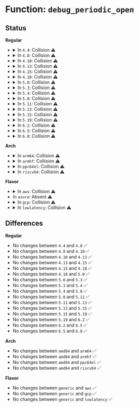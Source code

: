 # Function: <code>debug_periodic_open</code>

## Status
<b>Regular</b>
<ul>
<li>
<details>
<summary>In <code>4.4</code>: Collision ⚠️</summary>

```c
int debug_periodic_open(struct inode *inode, struct file *file);
```

**Collision:** Static-Static Collision

**Inline:** No

**Transformation:** False

**Instances:**

```
In drivers/usb/host/ehci-hcd.c (ffffffff81635740)
Location: drivers/usb/host/ehci-dbg.c:1030
Inline: False
```
```
In drivers/usb/host/ohci-hcd.c (ffffffff816423d0)
Location: drivers/usb/host/ohci-dbg.c:746
Inline: False
```
**Symbols:**

```
ffffffff81635740-ffffffff81635780: debug_periodic_open (STB_LOCAL)
ffffffff816423d0-ffffffff81642403: debug_periodic_open (STB_LOCAL)
```
</details>
</li>
<li>
<details>
<summary>In <code>4.8</code>: Collision ⚠️</summary>

```c
int debug_periodic_open(struct inode *inode, struct file *file);
```

**Collision:** Static-Static Collision

**Inline:** No

**Transformation:** False

**Instances:**

```
In drivers/usb/host/ehci-hcd.c (ffffffff81696370)
Location: drivers/usb/host/ehci-dbg.c:1015
Inline: False
```
```
In drivers/usb/host/ohci-hcd.c (ffffffff816a2ed0)
Location: drivers/usb/host/ohci-dbg.c:746
Inline: False
```
**Symbols:**

```
ffffffff81696370-ffffffff816963b0: debug_periodic_open (STB_LOCAL)
ffffffff816a2ed0-ffffffff816a2f03: debug_periodic_open (STB_LOCAL)
```
</details>
</li>
<li>
<details>
<summary>In <code>4.10</code>: Collision ⚠️</summary>

```c
int debug_periodic_open(struct inode *inode, struct file *file);
```

**Collision:** Static-Static Collision

**Inline:** No

**Transformation:** False

**Instances:**

```
In drivers/usb/host/ehci-hcd.c (ffffffff816c4290)
Location: drivers/usb/host/ehci-dbg.c:1015
Inline: False
```
```
In drivers/usb/host/ohci-hcd.c (ffffffff816d0fd0)
Location: drivers/usb/host/ohci-dbg.c:746
Inline: False
```
**Symbols:**

```
ffffffff816c4290-ffffffff816c42d0: debug_periodic_open (STB_LOCAL)
ffffffff816d0fd0-ffffffff816d1003: debug_periodic_open (STB_LOCAL)
```
</details>
</li>
<li>
<details>
<summary>In <code>4.13</code>: Collision ⚠️</summary>

```c
int debug_periodic_open(struct inode *inode, struct file *file);
```

**Collision:** Static-Static Collision

**Inline:** No

**Transformation:** False

**Instances:**

```
In drivers/usb/host/ehci-hcd.c (ffffffff816d8a50)
Location: drivers/usb/host/ehci-dbg.c:1015
Inline: False
```
```
In drivers/usb/host/ohci-hcd.c (ffffffff816e5660)
Location: drivers/usb/host/ohci-dbg.c:746
Inline: False
```
**Symbols:**

```
ffffffff816d8a50-ffffffff816d8a90: debug_periodic_open (STB_LOCAL)
ffffffff816e5660-ffffffff816e5693: debug_periodic_open (STB_LOCAL)
```
</details>
</li>
<li>
<details>
<summary>In <code>4.15</code>: Collision ⚠️</summary>

```c
int debug_periodic_open(struct inode *inode, struct file *file);
```

**Collision:** Static-Static Collision

**Inline:** No

**Transformation:** False

**Instances:**

```
In drivers/usb/host/ehci-hcd.c (ffffffff81745180)
Location: drivers/usb/host/ehci-dbg.c:1005
Inline: False
```
```
In drivers/usb/host/ohci-hcd.c (ffffffff81751e80)
Location: drivers/usb/host/ohci-dbg.c:747
Inline: False
```
**Symbols:**

```
ffffffff81745180-ffffffff817451c0: debug_periodic_open (STB_LOCAL)
ffffffff81751e80-ffffffff81751eb3: debug_periodic_open (STB_LOCAL)
```
</details>
</li>
<li>
<details>
<summary>In <code>4.18</code>: Collision ⚠️</summary>

```c
int debug_periodic_open(struct inode *inode, struct file *file);
```

**Collision:** Static-Static Collision

**Inline:** No

**Transformation:** False

**Instances:**

```
In drivers/usb/host/ehci-hcd.c (ffffffff817858c0)
Location: drivers/usb/host/ehci-dbg.c:1005
Inline: False
```
```
In drivers/usb/host/ohci-hcd.c (ffffffff817918e0)
Location: drivers/usb/host/ohci-dbg.c:747
Inline: False
```
**Symbols:**

```
ffffffff817858c0-ffffffff81785900: debug_periodic_open (STB_LOCAL)
ffffffff817918e0-ffffffff81791913: debug_periodic_open (STB_LOCAL)
```
</details>
</li>
<li>
<details>
<summary>In <code>5.0</code>: Collision ⚠️</summary>

```c
int debug_periodic_open(struct inode *inode, struct file *file);
```

**Collision:** Static-Static Collision

**Inline:** No

**Transformation:** False

**Instances:**

```
In drivers/usb/host/ehci-hcd.c (ffffffff817a90e0)
Location: drivers/usb/host/ehci-dbg.c:1005
Inline: False
```
```
In drivers/usb/host/ohci-hcd.c (ffffffff817b57c0)
Location: drivers/usb/host/ohci-dbg.c:747
Inline: False
```
**Symbols:**

```
ffffffff817a90e0-ffffffff817a9120: debug_periodic_open (STB_LOCAL)
ffffffff817b57c0-ffffffff817b57f3: debug_periodic_open (STB_LOCAL)
```
</details>
</li>
<li>
<details>
<summary>In <code>5.3</code>: Collision ⚠️</summary>

```c
int debug_periodic_open(struct inode *inode, struct file *file);
```

**Collision:** Static-Static Collision

**Inline:** No

**Transformation:** False

**Instances:**

```
In drivers/usb/host/ehci-hcd.c (ffffffff817e82e0)
Location: drivers/usb/host/ehci-dbg.c:1005
Inline: False
```
```
In drivers/usb/host/ohci-hcd.c (ffffffff817f4dc0)
Location: drivers/usb/host/ohci-dbg.c:747
Inline: False
```
**Symbols:**

```
ffffffff817e82e0-ffffffff817e8320: debug_periodic_open (STB_LOCAL)
ffffffff817f4dc0-ffffffff817f4df3: debug_periodic_open (STB_LOCAL)
```
</details>
</li>
<li>
<details>
<summary>In <code>5.4</code>: Collision ⚠️</summary>

```c
int debug_periodic_open(struct inode *inode, struct file *file);
```

**Collision:** Static-Static Collision

**Inline:** No

**Transformation:** False

**Instances:**

```
In drivers/usb/host/ehci-hcd.c (ffffffff818191b0)
Location: drivers/usb/host/ehci-dbg.c:1005
Inline: False
```
```
In drivers/usb/host/ohci-hcd.c (ffffffff81825c20)
Location: drivers/usb/host/ohci-dbg.c:747
Inline: False
```
**Symbols:**

```
ffffffff818191b0-ffffffff818191f0: debug_periodic_open (STB_LOCAL)
ffffffff81825c20-ffffffff81825c53: debug_periodic_open (STB_LOCAL)
```
</details>
</li>
<li>
<details>
<summary>In <code>5.8</code>: Collision ⚠️</summary>

```c
int debug_periodic_open(struct inode *inode, struct file *file);
```

**Collision:** Static-Static Collision

**Inline:** No

**Transformation:** False

**Instances:**

```
In drivers/usb/host/ehci-hcd.c (ffffffff818ec2f0)
Location: drivers/usb/host/ehci-dbg.c:1005
Inline: False
```
```
In drivers/usb/host/ohci-hcd.c (ffffffff818f8ee0)
Location: drivers/usb/host/ohci-dbg.c:747
Inline: False
```
**Symbols:**

```
ffffffff818ec2f0-ffffffff818ec366: debug_periodic_open (STB_LOCAL)
ffffffff818f8ee0-ffffffff818f8f5c: debug_periodic_open (STB_LOCAL)
```
</details>
</li>
<li>
<details>
<summary>In <code>5.11</code>: Collision ⚠️</summary>

```c
int debug_periodic_open(struct inode *inode, struct file *file);
```

**Collision:** Static-Static Collision

**Inline:** No

**Transformation:** False

**Instances:**

```
In drivers/usb/host/ehci-hcd.c (ffffffff818f51c0)
Location: drivers/usb/host/ehci-dbg.c:1005
Inline: False
```
```
In drivers/usb/host/ohci-hcd.c (ffffffff81901a20)
Location: drivers/usb/host/ohci-dbg.c:747
Inline: False
```
**Symbols:**

```
ffffffff818f51c0-ffffffff818f5236: debug_periodic_open (STB_LOCAL)
ffffffff81901a20-ffffffff81901a9c: debug_periodic_open (STB_LOCAL)
```
</details>
</li>
<li>
<details>
<summary>In <code>5.13</code>: Collision ⚠️</summary>

```c
int debug_periodic_open(struct inode *inode, struct file *file);
```

**Collision:** Static-Static Collision

**Inline:** No

**Transformation:** False

**Instances:**

```
In drivers/usb/host/ehci-hcd.c (ffffffff818d8810)
Location: drivers/usb/host/ehci-dbg.c:1005
Inline: False
```
```
In drivers/usb/host/ohci-hcd.c (ffffffff818e5160)
Location: drivers/usb/host/ohci-dbg.c:747
Inline: False
```
**Symbols:**

```
ffffffff818d8810-ffffffff818d8886: debug_periodic_open (STB_LOCAL)
ffffffff818e5160-ffffffff818e51ce: debug_periodic_open (STB_LOCAL)
```
</details>
</li>
<li>
<details>
<summary>In <code>5.15</code>: Collision ⚠️</summary>

```c
int debug_periodic_open(struct inode *inode, struct file *file);
```

**Collision:** Static-Static Collision

**Inline:** No

**Transformation:** False

**Instances:**

```
In drivers/usb/host/ehci-hcd.c (ffffffff81973a90)
Location: drivers/usb/host/ehci-dbg.c:1005
Inline: False
```
```
In drivers/usb/host/ohci-hcd.c (ffffffff81980e90)
Location: drivers/usb/host/ohci-dbg.c:747
Inline: False
```
**Symbols:**

```
ffffffff81973a90-ffffffff81973b06: debug_periodic_open (STB_LOCAL)
ffffffff81980e90-ffffffff81980efe: debug_periodic_open (STB_LOCAL)
```
</details>
</li>
<li>
<details>
<summary>In <code>5.19</code>: Collision ⚠️</summary>

```c
int debug_periodic_open(struct inode *inode, struct file *file);
```

**Collision:** Static-Static Collision

**Inline:** No

**Transformation:** False

**Instances:**

```
In drivers/usb/host/ehci-hcd.c (ffffffff81acf350)
Location: drivers/usb/host/ehci-dbg.c:1005
Inline: False
```
```
In drivers/usb/host/ohci-hcd.c (ffffffff81add9e0)
Location: drivers/usb/host/ohci-dbg.c:747
Inline: False
```
**Symbols:**

```
ffffffff81acf350-ffffffff81acf3d2: debug_periodic_open (STB_LOCAL)
ffffffff81add9e0-ffffffff81adda5a: debug_periodic_open (STB_LOCAL)
```
</details>
</li>
<li>
<details>
<summary>In <code>6.2</code>: Collision ⚠️</summary>

```c
int debug_periodic_open(struct inode *inode, struct file *file);
```

**Collision:** Static-Static Collision

**Inline:** No

**Transformation:** False

**Instances:**

```
In drivers/usb/host/ehci-hcd.c (ffffffff81c59c50)
Location: drivers/usb/host/ehci-dbg.c:1005
Inline: False
```
```
In drivers/usb/host/ohci-hcd.c (ffffffff81c68d00)
Location: drivers/usb/host/ohci-dbg.c:747
Inline: False
```
**Symbols:**

```
ffffffff81c59c50-ffffffff81c59cd2: debug_periodic_open (STB_LOCAL)
ffffffff81c68d00-ffffffff81c68d7a: debug_periodic_open (STB_LOCAL)
```
</details>
</li>
<li>
<details>
<summary>In <code>6.5</code>: Collision ⚠️</summary>

```c
int debug_periodic_open(struct inode *inode, struct file *file);
```

**Collision:** Static-Static Collision

**Inline:** No

**Transformation:** False

**Instances:**

```
In drivers/usb/host/ehci-hcd.c (ffffffff81cc1310)
Location: drivers/usb/host/ehci-dbg.c:1005
Inline: False
```
```
In drivers/usb/host/ohci-hcd.c (ffffffff81cd00f0)
Location: drivers/usb/host/ohci-dbg.c:747
Inline: False
```
**Symbols:**

```
ffffffff81cc1310-ffffffff81cc1392: debug_periodic_open (STB_LOCAL)
ffffffff81cd00f0-ffffffff81cd016a: debug_periodic_open (STB_LOCAL)
```
</details>
</li>
<li>
<details>
<summary>In <code>6.8</code>: Collision ⚠️</summary>

```c
int debug_periodic_open(struct inode *inode, struct file *file);
```

**Collision:** Static-Static Collision

**Inline:** No

**Transformation:** False

**Instances:**

```
In drivers/usb/host/ehci-hcd.c (ffffffff81d76130)
Location: drivers/usb/host/ehci-dbg.c:1005
Inline: False
```
```
In drivers/usb/host/ohci-hcd.c (ffffffff81d84410)
Location: drivers/usb/host/ohci-dbg.c:747
Inline: False
```
**Symbols:**

```
ffffffff81d76130-ffffffff81d761e0: debug_periodic_open (STB_LOCAL)
ffffffff81d84410-ffffffff81d844b8: debug_periodic_open (STB_LOCAL)
```
</details>
</li>
</ul>
<b>Arch</b>
<ul>
<li>
<details>
<summary>In <code>arm64</code>: Collision ⚠️</summary>

```c
int debug_periodic_open(struct inode *inode, struct file *file);
```

**Collision:** Static-Static Collision

**Inline:** No

**Transformation:** False

**Instances:**

```
In drivers/usb/host/ehci-hcd.c (ffff800010a52410)
Location: drivers/usb/host/ehci-dbg.c:1005
Inline: False
```
```
In drivers/usb/host/ohci-hcd.c (ffff800010a5fe48)
Location: drivers/usb/host/ohci-dbg.c:747
Inline: False
```
**Symbols:**

```
ffff800010a52410-ffff800010a52468: debug_periodic_open (STB_LOCAL)
ffff800010a5fe48-ffff800010a5fe90: debug_periodic_open (STB_LOCAL)
```
</details>
</li>
<li>
<details>
<summary>In <code>armhf</code>: Collision ⚠️</summary>

```c
int debug_periodic_open(struct inode *inode, struct file *file);
```

**Collision:** Static-Static Collision

**Inline:** No

**Transformation:** False

**Instances:**

```
In drivers/usb/host/ehci-hcd.c (c0b24f20)
Location: drivers/usb/host/ehci-dbg.c:1005
Inline: False
```
```
In drivers/usb/host/ohci-hcd.c (c0b322d8)
Location: drivers/usb/host/ohci-dbg.c:747
Inline: False
```
**Symbols:**

```
c0b24f20-c0b24f64: debug_periodic_open (STB_LOCAL)
c0b322d8-c0b32314: debug_periodic_open (STB_LOCAL)
```
</details>
</li>
<li>
<details>
<summary>In <code>ppc64el</code>: Collision ⚠️</summary>

```c
int debug_periodic_open(struct inode *inode, struct file *file);
```

**Collision:** Static-Static Collision

**Inline:** No

**Transformation:** False

**Instances:**

```
In drivers/usb/host/ehci-hcd.c (c000000000b1efd0)
Location: drivers/usb/host/ehci-dbg.c:1005
Inline: False
```
```
In drivers/usb/host/ohci-hcd.c (c000000000b2f0c0)
Location: drivers/usb/host/ohci-dbg.c:747
Inline: False
```
**Symbols:**

```
c000000000b1efd0-c000000000b1f038: debug_periodic_open (STB_LOCAL)
c000000000b2f0c0-c000000000b2f11c: debug_periodic_open (STB_LOCAL)
```
</details>
</li>
<li>
<details>
<summary>In <code>riscv64</code>: Collision ⚠️</summary>

```c
int debug_periodic_open(struct inode *inode, struct file *file);
```

**Collision:** Static-Static Collision

**Inline:** No

**Transformation:** False

**Instances:**

```
In drivers/usb/host/ehci-hcd.c (ffffffe00066e7e2)
Location: drivers/usb/host/ehci-dbg.c:1005
Inline: False
```
```
In drivers/usb/host/ohci-hcd.c (ffffffe00067afd6)
Location: drivers/usb/host/ohci-dbg.c:747
Inline: False
```
**Symbols:**

```
ffffffe00066e7e2-ffffffe00066e82c: debug_periodic_open (STB_LOCAL)
ffffffe00067afd6-ffffffe00067b01a: debug_periodic_open (STB_LOCAL)
```
</details>
</li>
</ul>
<b>Flavor</b>
<ul>
<li>
<details>
<summary>In <code>aws</code>: Collision ⚠️</summary>

```c
int debug_periodic_open(struct inode *inode, struct file *file);
```

**Collision:** Static-Static Collision

**Inline:** No

**Transformation:** False

**Instances:**

```
In drivers/usb/host/ehci-hcd.c (ffffffff817d1590)
Location: drivers/usb/host/ehci-dbg.c:1005
Inline: False
```
```
In drivers/usb/host/ohci-hcd.c (ffffffff817de000)
Location: drivers/usb/host/ohci-dbg.c:747
Inline: False
```
**Symbols:**

```
ffffffff817d1590-ffffffff817d15d0: debug_periodic_open (STB_LOCAL)
ffffffff817de000-ffffffff817de033: debug_periodic_open (STB_LOCAL)
```
</details>
</li>
<li>
In <code>azure</code>: Absent ⚠️
</li>
<li>
<details>
<summary>In <code>gcp</code>: Collision ⚠️</summary>

```c
int debug_periodic_open(struct inode *inode, struct file *file);
```

**Collision:** Static-Static Collision

**Inline:** No

**Transformation:** False

**Instances:**

```
In drivers/usb/host/ehci-hcd.c (ffffffff8180e030)
Location: drivers/usb/host/ehci-dbg.c:1005
Inline: False
```
```
In drivers/usb/host/ohci-hcd.c (ffffffff8181aaa0)
Location: drivers/usb/host/ohci-dbg.c:747
Inline: False
```
**Symbols:**

```
ffffffff8180e030-ffffffff8180e070: debug_periodic_open (STB_LOCAL)
ffffffff8181aaa0-ffffffff8181aad3: debug_periodic_open (STB_LOCAL)
```
</details>
</li>
<li>
<details>
<summary>In <code>lowlatency</code>: Collision ⚠️</summary>

```c
int debug_periodic_open(struct inode *inode, struct file *file);
```

**Collision:** Static-Static Collision

**Inline:** No

**Transformation:** False

**Instances:**

```
In drivers/usb/host/ehci-hcd.c (ffffffff81828730)
Location: drivers/usb/host/ehci-dbg.c:1005
Inline: False
```
```
In drivers/usb/host/ohci-hcd.c (ffffffff81834bf0)
Location: drivers/usb/host/ohci-dbg.c:747
Inline: False
```
**Symbols:**

```
ffffffff81828730-ffffffff81828770: debug_periodic_open (STB_LOCAL)
ffffffff81834bf0-ffffffff81834c23: debug_periodic_open (STB_LOCAL)
```
</details>
</li>
</ul>

## Differences
<b>Regular</b>
<ul>
<li>
No changes between <code>4.4</code> and <code>4.8</code> ✅
</li>
<li>
No changes between <code>4.8</code> and <code>4.10</code> ✅
</li>
<li>
No changes between <code>4.10</code> and <code>4.13</code> ✅
</li>
<li>
No changes between <code>4.13</code> and <code>4.15</code> ✅
</li>
<li>
No changes between <code>4.15</code> and <code>4.18</code> ✅
</li>
<li>
No changes between <code>4.18</code> and <code>5.0</code> ✅
</li>
<li>
No changes between <code>5.0</code> and <code>5.3</code> ✅
</li>
<li>
No changes between <code>5.3</code> and <code>5.4</code> ✅
</li>
<li>
No changes between <code>5.4</code> and <code>5.8</code> ✅
</li>
<li>
No changes between <code>5.8</code> and <code>5.11</code> ✅
</li>
<li>
No changes between <code>5.11</code> and <code>5.13</code> ✅
</li>
<li>
No changes between <code>5.13</code> and <code>5.15</code> ✅
</li>
<li>
No changes between <code>5.15</code> and <code>5.19</code> ✅
</li>
<li>
No changes between <code>5.19</code> and <code>6.2</code> ✅
</li>
<li>
No changes between <code>6.2</code> and <code>6.5</code> ✅
</li>
<li>
No changes between <code>6.5</code> and <code>6.8</code> ✅
</li>
</ul>
<b>Arch</b>
<ul>
<li>
No changes between <code>amd64</code> and <code>arm64</code> ✅
</li>
<li>
No changes between <code>amd64</code> and <code>armhf</code> ✅
</li>
<li>
No changes between <code>amd64</code> and <code>ppc64el</code> ✅
</li>
<li>
No changes between <code>amd64</code> and <code>riscv64</code> ✅
</li>
</ul>
<b>Flavor</b>
<ul>
<li>
No changes between <code>generic</code> and <code>aws</code> ✅
</li>
<li>
No changes between <code>generic</code> and <code>gcp</code> ✅
</li>
<li>
No changes between <code>generic</code> and <code>lowlatency</code> ✅
</li>
</ul>
